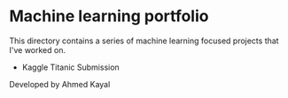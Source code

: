 # Machine learning portfolio
This directory contains a series of machine learning focused projects that I've worked on. 

* Kaggle Titanic Submission

Developed by Ahmed Kayal
